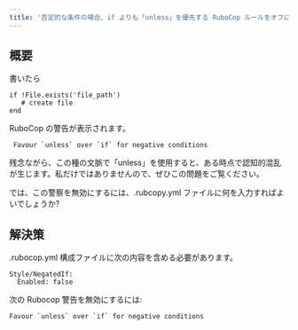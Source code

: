 ```yaml
---
title: '否定的な条件の場合、if よりも「unless」を優先する RuboCop ルールをオフにする'
---
```


## 概要
書いたら

```
if !File.exists('file_path')
   # create file
end

```
RuboCop の警告が表示されます。

```
 Favour `unless` over `if` for negative conditions

```
残念ながら、この種の文脈で「unless」を使用すると、ある時点で認知的混乱が生じます。私だけではありませんので、ぜひこの問題をご覧ください。

では、この警察を無効にするには、.rubcopy.yml ファイルに何を入力すればよいでしょうか?

## 解決策
.rubocop.yml 構成ファイルに次の内容を含める必要があります。

```
Style/NegatedIf:
  Enabled: false

```
次の Rubocop 警告を無効にするには:

```
Favour `unless` over `if` for negative conditions

```
